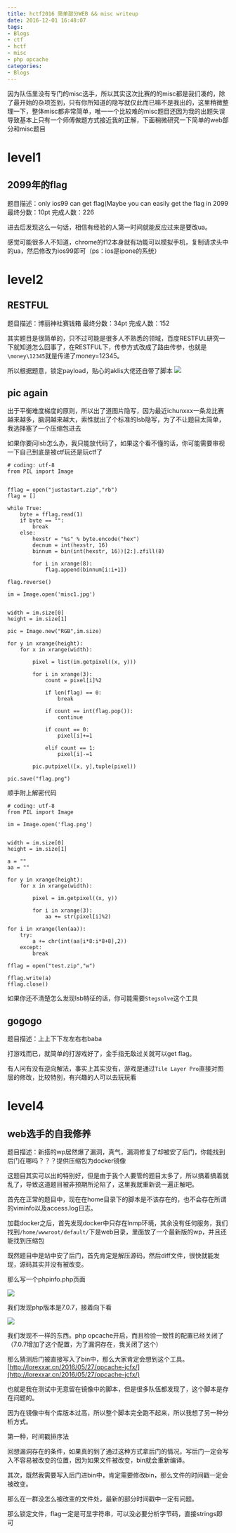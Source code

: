 ```yaml
---
title: hctf2016 简单部分WEB && misc writeup
date: 2016-12-01 16:48:07
tags:
- Blogs
- ctf
- hctf
- misc
- php opcache
categories:
- Blogs
---
```


因为队伍里没有专门的misc选手，所以其实这次比赛的的misc都是我们凑的，除了最开始的杂项签到，只有你所知道的隐写就仅此而已嘛不是我出的，这里稍微整理一下，整体misc都非常简单，唯一一个比较难的misc题目还因为我的出题失误导致基本上只有一个师傅做题方式接近我的正解，下面稍微研究一下简单的web部分和misc题目

<!--more-->

# level1 #

## 2099年的flag ##

题目描述：only ios99 can get flag(Maybe you can easily get the flag in 2099
最终分数：10pt
完成人数：226

进去后发现这么一句话，相信有经验的人第一时间就能反应过来是要改ua。

感觉可能很多人不知道，chrome的f12本身就有功能可以模拟手机，复制请求头中的ua，然后修改为ios99即可（ps：ios是ipone的系统）

# level2 #

## RESTFUL ##

题目描述：博丽神社赛钱箱
最终分数：34pt
完成人数：152

其实题目是很简单的，只不过可能是很多人不熟悉的领域，百度RESTFUL研究一下就知道怎么回事了，在RESTFUL下，传参方式改成了路由传参，也就是`\money\12345`就是传递了money=12345。

所以根据题意，锁定payload，贴心的aklis大佬还自带了脚本
![](/img/hctf2016/10.png)

## pic again ##

出于平衡难度梯度的原则，所以出了道图片隐写，因为最近ichunxxx一条龙比赛越来越多，脑洞越来越大，索性就出了个标准的lsb隐写，为了不让题目太简单，我选择塞了一个压缩包进去

如果你要问lsb怎么办，我只能放代码了，如果这个看不懂的话，你可能需要审视一下自己到底是被ctf玩还是玩ctf了

```
# coding: utf-8
from PIL import Image


fflag = open("justastart.zip","rb")
flag = []

while True:
	byte = fflag.read(1)
	if byte == "":
		break
	else:
		hexstr = "%s" % byte.encode("hex")
		decnum = int(hexstr, 16)
		binnum = bin(int(hexstr, 16))[2:].zfill(8)

		for i in xrange(8):
			flag.append(binnum[i:i+1])

flag.reverse()

im = Image.open('misc1.jpg')


width = im.size[0]
height = im.size[1]

pic = Image.new("RGB",im.size)

for y in xrange(height):
	for x in xrange(width):

		pixel = list(im.getpixel((x, y)))

		for i in xrange(3):
			count = pixel[i]%2

			if len(flag) == 0:
				break

			if count == int(flag.pop()):
				continue

			if count == 0:
				pixel[i]+=1

			elif count == 1:
				pixel[i]-=1

		pic.putpixel([x, y],tuple(pixel))

pic.save("flag.png")
```

顺手附上解密代码

```
# coding: utf-8
from PIL import Image

im = Image.open('flag.png')


width = im.size[0]
height = im.size[1]

a = ""
aa = ""

for y in xrange(height):
	for x in xrange(width):

		pixel = im.getpixel((x, y))

		for i in xrange(3):
			aa += str(pixel[i]%2)

for i in xrange(len(aa)):
	try:
		a += chr(int(aa[i*8:i*8+8],2))
	except:
		break

fflag = open("test.zip","w")

fflag.write(a)
fflag.close()
```

如果你还不清楚怎么发现lsb特征的话，你可能需要`Stegsolve`这个工具

## gogogo ##

题目描述：上上下下左左右右baba

打游戏而已，就简单的打游戏好了，金手指无敌过关就可以get flag。

有人问有没有逆向解法，事实上其实没有，游戏是通过`Tile Layer Pro`直接对图层的修改，比较特别，有兴趣的人可以去玩玩看

# level4 #

## web选手的自我修养 ##

题目描述：新搭的wp居然爆了漏洞，真气，漏洞修复了却被安了后门，你能找到后门在哪吗？？？提供压缩包为docker镜像

这题目其实可以出的特别好，但是由于我个人要管的题目太多了，所以搞着搞着就乱了，导致这道题目被非预期所沦陷了，这里我就重新说一遍正解吧。

首先在正常的题目中，现在在home目录下的脚本是不该存在的，也不会存在所谓的viminfo以及access.log日志。

加载docker之后，首先发现docker中只存在lnmp环境，其余没有任何服务，我们找到`/home/wwwroot/default/`下是web目录，里面放了一个最新版的wp，并且还能找到压缩包

既然题目中是站中安了后门，首先肯定是解压源码，然后diff文件，很快就能发现，源码其实并没有被改变。

那么写一个phpinfo.php页面

![](/img/hctf2016/11.png)

我们发现php版本是7.0.7，接着向下看

![](/img/hctf2016/12.png)

我们发现不一样的东西。php opcache开启，而且检验一致性的配置已经关闭了（7.0.7增加了这个配置，为了漏洞存在，我关闭了这个）

那么猜测后门被直接写入了bin中，那么大家肯定会想到这个工具。
[http://lorexxar.cn/2016/05/27/opcache-jcfx/](http://lorexxar.cn/2016/05/27/opcache-jcfx/)

也就是我在测试中无意留在镜像中的脚本，但是很多队伍都发现了，这个脚本是存在问题的。

因为在镜像中有个库版本过高，所以整个脚本完全跑不起来，所以我想了另一种分析方式。

第一种，时间戳排序法

回想漏洞存在的条件，如果真的到了通过这种方式拿后门的情况，写后门一定会写入不容易被改变的位置，因为如果文件被改变，bin就会重新编译。

其次，既然我需要写入后门进bin中，肯定需要修改bin，那么文件的时间戳一定会被改变。

那么在一群没怎么被改变的文件处，最新的部分时间戳中一定有问题。

那么锁定文件，flag一定是可显字符串，可以没必要分析字节码，直接strings即可